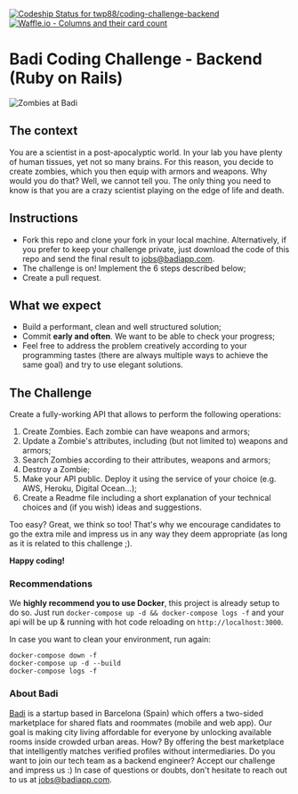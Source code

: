[ ![Codeship Status for twp88/coding-challenge-backend](https://app.codeship.com/projects/76a076b0-b9cd-0136-1477-5a7589b245e6/status?branch=master)](https://app.codeship.com/projects/312316)
[![Waffle.io - Columns and their card count](https://badge.waffle.io/twp88/coding-challenge-backend.svg?columns=all)](https://waffle.io/twp88/coding-challenge-backend)

# Badi Coding Challenge - Backend (Ruby on Rails)
![Zombies at Badi](https://user-images.githubusercontent.com/4199523/33260366-e54216aa-d35f-11e7-8442-8d9e1cd67d88.jpg)

## The context
You are a scientist in a post-apocalyptic world. In your lab you have plenty of human tissues, yet not so many brains. For this reason, you decide to create zombies, which you then equip with armors and weapons. Why would you do that? Well, we cannot tell you. The only thing you need to know is that you are a crazy scientist playing on the edge of life and death.

## Instructions

* Fork this repo and clone your fork in your local machine. Alternatively, if you prefer to keep your challenge private, just download the code of this repo and send the final result to jobs@badiapp.com.
* The challenge is on! Implement the 6 steps described below;
* Create a pull request.

## What we expect
* Build a performant, clean and well structured solution;
* Commit **early and often**. We want to be able to check your progress;
* Feel free to address the problem creatively according to your programming tastes (there are always multiple ways to achieve the same goal) and try to use elegant solutions.

## The Challenge

Create a fully-working API that allows to perform the following operations:

1. Create Zombies. Each zombie can have weapons and armors;
2. Update a Zombie's attributes, including (but not limited to) weapons and armors;
4. Search Zombies according to their attributes, weapons and armors;
3. Destroy a Zombie;
5. Make your API public. Deploy it using the service of your choice (e.g. AWS, Heroku, Digital Ocean...);
6. Create a Readme file including a short explanation of your technical choices and (if you wish) ideas and suggestions.

Too easy? Great, we think so too!
That's why we encourage candidates to go the extra mile and impress us in any way they deem appropriate (as long as it is related to this challenge ;).

**Happy coding!**

### Recommendations
We **highly recommend you to use Docker**, this project is already setup to do so.
Just run `docker-compose up -d && docker-compose logs -f` and your api will be up & running with hot code reloading on `http://localhost:3000`.

In case you want to clean your environment, run again:

```
docker-compose down -f
docker-compose up -d --build
docker-compose logs -f
```

### About Badi
[Badi](https://www.crunchbase.com/organization/badi) is a startup based in Barcelona (Spain) which offers a two-sided marketplace for shared flats and roommates (mobile and web app).
Our goal is making city living affordable for everyone by unlocking available rooms inside crowded urban areas. How? By offering the best marketplace that intelligently matches verified profiles without intermediaries.
Do you want to join our tech team as a backend engineer? Accept our challenge and impress us :)
In case of questions or doubts, don't hesitate to reach out to us at jobs@badiapp.com.
